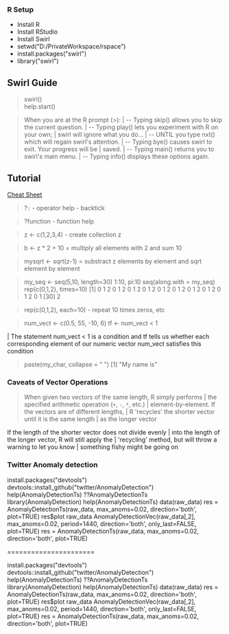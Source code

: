 
### R Setup

- Install R
- Install RStudio
- Install Swirl
- setwd("D:/PrivateWorkspace/rspace")
- install.packages("swirl")
- library("swirl")


## Swirl Guide  
  
> swirl()  
> help.start()    


> When you are at the R prompt (>):
| -- Typing skip() allows you to skip the current question.
| -- Typing play() lets you experiment with R on your own;
| swirl will ignore what you do...
| -- UNTIL you type nxt() which will regain swirl's attention.
| -- Typing bye() causes swirl to exit. Your progress will be
| saved.
| -- Typing main() returns you to swirl's main menu.
| -- Typing info() displays these options again.


Tutorial  
-----------------
[Cheat Sheet](http://cran.r-project.org/doc/contrib/Short-refcard.pdf)

> ?`:` - operator help - backtick

> ?function - function help

> z <- c(1,2,3,4) - create collection z

> b <- z * 2 + 10 = multiply all elements with 2 and sum 10


> mysqrt <- sqrt(z-1) = substract z elements by element and sqrt 
 element by element 
 
>my_seq <- seq(5,10, length=30)
 1:10, pi:10
seq(along.with = my_seq)
> rep(c(0,1,2), times=10)
 [1] 0 1 2 0 1 2 0 1 2 0 1 2 0 1 2 0 1 2 0 1 2 0 1 2 0 1 2 0 1
[30] 2

> rep(c(0,1,2), each=10) - repeat 10 times zeros, etc

> num_vect <- c(0.5, 55, -10, 6)
> tf <- num_vect < 1

| The statement num_vect < 1 is a condition and tf tells us whether each corresponding element of our numeric vector num_vect satisfies this condition

> paste(my_char, collapse = " ")
[1] "My name is"

### Caveats of Vector Operations


> When given two vectors of the same length, R simply performs
| the specified arithmetic operation (`+`, `-`, `*`, etc.)
| element-by-element. If the vectors are of different lengths,
| R 'recycles' the shorter vector until it is the same length
| as the longer vector

If the length of the shorter vector does not divide evenly
| into the length of the longer vector, R will still apply the
| 'recycling' method, but will throw a warning to let you know
| something fishy might be going on


### Twitter Anomaly detection

install.packages("devtools")
devtools::install_github("twitter/AnomalyDetection")
help(AnomalyDetectionTs)
??AnomalyDetectionTs
library(AnomalyDetection)
help(AnomalyDetectionTs)
data(raw_data)
res = AnomalyDetectionTs(raw_data, max_anoms=0.02, direction='both', plot=TRUE)
res$plot
raw_data
AnomalyDetectionVec(raw_data[,2], max_anoms=0.02, period=1440, direction='both', only_last=FALSE, plot=TRUE)
res = AnomalyDetectionTs(raw_data, max_anoms=0.02, direction='both', plot=TRUE)


======================

install.packages("devtools")
devtools::install_github("twitter/AnomalyDetection")
help(AnomalyDetectionTs)
??AnomalyDetectionTs
library(AnomalyDetection)
help(AnomalyDetectionTs)
data(raw_data)
res = AnomalyDetectionTs(raw_data, max_anoms=0.02, direction='both', plot=TRUE)
res$plot
raw_data
AnomalyDetectionVec(raw_data[,2], max_anoms=0.02, period=1440, direction='both', only_last=FALSE, plot=TRUE)
res = AnomalyDetectionTs(raw_data, max_anoms=0.02, direction='both', plot=TRUE)
